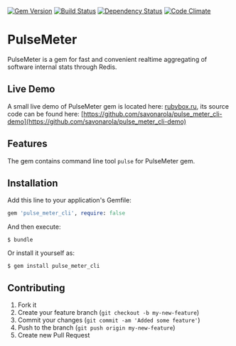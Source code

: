[![Gem Version](https://badge.fury.io/rb/pulse_meter_cli.png)](http://badge.fury.io/rb/pulse_meter_cli)
[![Build Status](https://secure.travis-ci.org/savonarola/pulse_meter_cli.png)](http://travis-ci.org/savonarola/pulse_meter_cli)
[![Dependency Status](https://gemnasium.com/savonarola/pulse_meter_cli.png)](https://gemnasium.com/savonarola/pulse_meter_cli)
[![Code Climate](https://codeclimate.com/github/savonarola/pulse_meter_cli.png)](https://codeclimate.com/github/savonarola/pulse_meter_cli)

# PulseMeter

PulseMeter is a gem for fast and convenient realtime aggregating of software internal stats through Redis.

## Live Demo

A small live demo of PulseMeter gem is located here: [rubybox.ru](http://rubybox.ru), its source code can be found here: [https://github.com/savonarola/pulse_meter_cli-demo](https://github.com/savonarola/pulse_meter_cli-demo)

## Features

The gem contains command line tool `pulse` for PulseMeter gem.

## Installation

Add this line to your application's Gemfile:

```ruby
gem 'pulse_meter_cli', require: false
```

And then execute:

    $ bundle

Or install it yourself as:

    $ gem install pulse_meter_cli

## Contributing

1. Fork it
2. Create your feature branch (`git checkout -b my-new-feature`)
3. Commit your changes (`git commit -am 'Added some feature'`)
4. Push to the branch (`git push origin my-new-feature`)
5. Create new Pull Request
